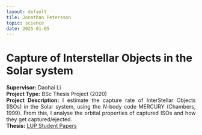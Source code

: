```yaml
---
layout: default
tile: Jonathan Petersson
topic: science
date: 2025-01-05
---
```


# Capture of Interstellar Objects in the Solar system

<p style="text-align: justify;">
<b>Supervisor:</b> Daohai Li<br>
<b>Project Type:</b> BSc Thesis Project (2020)<br>
<b>Project Description:</b> I estimate the capture rate of InterStellar Objects (ISOs) in the Solar system, using the <i>N</i>-body code MERCURY (Chambers, 1999). From this, I analyse the orbital properties of captured ISOs and how they get captured/ejected.<br>
<b>Thesis:</b> <a class="link" href="http://lup.lub.lu.se/student-papers/record/9015248">LUP Student Papers</a>
</p>


